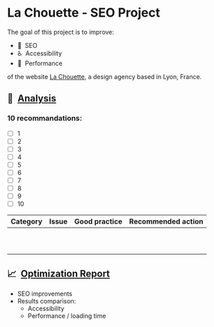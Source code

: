 # La Chouette - SEO Project

The goal of this project is to improve:

- :mag_right:&nbsp; SEO
- :wheelchair:&nbsp; Accessibility
- :rocket:&nbsp; Performance

of the website [La Chouette](https://newnightcoder.github.io/DanielJulien_4_05062021), a design agency based in Lyon, France.

## :memo:&nbsp; <ins>Analysis</ins>

### 10 recommandations:

- [ ] 1
- [ ] 2
- [ ] 3
- [ ] 4
- [ ] 5
- [ ] 6
- [ ] 7
- [ ] 8
- [ ] 9
- [ ] 10

| Category | Issue | Good practice | Recommended action |
| -------- | ----- | ------------- | ------------------ |
|          |
|          |
|          |
|          |
|          |
|          |
|          |
|          |
|          |
|          |

## :chart_with_upwards_trend:&nbsp; <ins>Optimization Report</ins>

- SEO improvements
- Results comparison:
  - Accessibility
  - Performance / loading time
